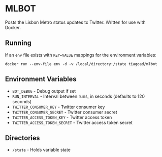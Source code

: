 # MLBOT

Posts the Lisbon Metro status updates to Twitter.
Written for use with Docker.

## Running
If an `env` file exists with `KEY=VALUE` mappings for the environment variables:

    docker run --env-file env -d -v /local/directory:/state tiagoad/mlbot

## Environment Variables

* `BOT_DEBUG` - Debug output if set
* `RUN_INTERVAL` - Interval between runs, in seconds (defaults to 120 seconds)
* `TWITTER_CONSUMER_KEY` - Twitter consumer key
* `TWITTER_CONSUMER_SECRET` - Twitter consumer secret
* `TWITTER_ACCESS_TOKEN_KEY` - Twitter access token
* `TWITTER_ACCESS_TOKEN_SECRET` - Twitter access token secret

## Directories

* `/state` - Holds variable state
